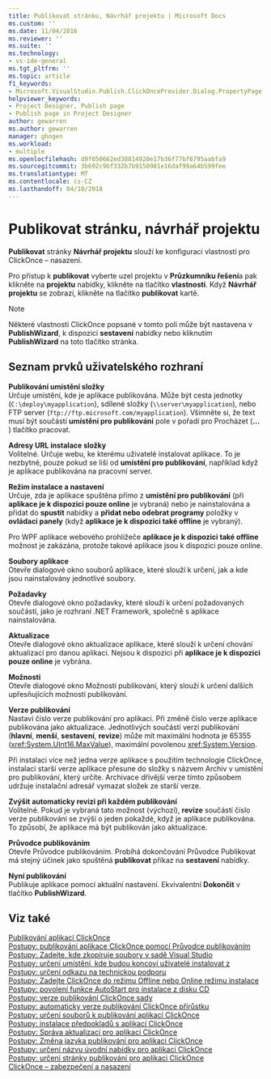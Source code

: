 ```yaml
---
title: Publikovat stránku, Návrhář projektu | Microsoft Docs
ms.custom: ''
ms.date: 11/04/2016
ms.reviewer: ''
ms.suite: ''
ms.technology:
- vs-ide-general
ms.tgt_pltfrm: ''
ms.topic: article
f1_keywords:
- Microsoft.VisualStudio.Publish.ClickOnceProvider.Dialog.PropertyPage
helpviewer_keywords:
- Project Designer, Publish page
- Publish page in Project Designer
author: gewarren
ms.author: gewarren
manager: ghogen
ms.workload:
- multiple
ms.openlocfilehash: d9f050662ed38814920e17b36f77bf6795aabfa9
ms.sourcegitcommit: 3b692c9bf332b7b9150901e16daf99a64b599fee
ms.translationtype: MT
ms.contentlocale: cs-CZ
ms.lasthandoff: 04/10/2018
---
```

# <a name="publish-page-project-designer"></a>Publikovat stránku, návrhář projektu
**Publikovat** stránky **Návrhář projektu** slouží ke konfiguraci vlastností pro ClickOnce – nasazení.  
  
 Pro přístup k **publikovat** vyberte uzel projektu v **Průzkumníku řešení**a pak klikněte na **projektu** nabídky, klikněte na tlačítko **vlastnosti**. Když **Návrhář projektu** se zobrazí, klikněte na tlačítko **publikovat** kartě.  
  
> [!NOTE]
>  Některé vlastnosti ClickOnce popsané v tomto poli může být nastavena v **PublishWizard**, k dispozici **sestavení** nabídky nebo kliknutím **PublishWizard** na toto tlačítko stránka.  
  
## <a name="uielement-list"></a>Seznam prvků uživatelského rozhraní  
 **Publikování umístění složky**  
 Určuje umístění, kde je aplikace publikována. Může být cesta jednotky (`C:\deploy\myapplication`), sdílené složky (`\\server\myapplication`), nebo FTP server (`ftp://ftp.microsoft.com/myapplication`). Všimněte si, že text musí být součástí **umístění pro publikování** pole v pořadí pro Procházet (**...** ) tlačítko pracovat.  
   
 **Adresy URL instalace složky**  
 Volitelné. Určuje webu, ke kterému uživatelé instalovat aplikace. To je nezbytné, pouze pokud se liší od **umístění pro publikování**, například když je aplikace publikována na pracovní server.  
  
 **Režim instalace a nastavení**  
 Určuje, zda je aplikace spuštěna přímo z **umístění pro publikování** (při **aplikace je k dispozici pouze online** je vybraná) nebo je nainstalována a přidat do **spustit**  nabídky a **přidat nebo odebrat programy** položky v **ovládací panely** (když **aplikace je k dispozici také offline** je vybraný).  
  
 Pro WPF aplikace webového prohlížeče **aplikace je k dispozici také offline** možnost je zakázána, protože takové aplikace jsou k dispozici pouze online.  
  
 **Soubory aplikace**  
 Otevře dialogové okno souborů aplikace, které slouží k určení, jak a kde jsou nainstalovány jednotlivé soubory.  
  
 **Požadavky**  
 Otevře dialogové okno požadavky, které slouží k určení požadovaných součástí, jako je rozhraní .NET Framework, společně s aplikace nainstalována.  
  
 **Aktualizace**  
 Otevře dialogové okno aktualizace aplikace, které slouží k určení chování aktualizací pro danou aplikaci. Nejsou k dispozici při **aplikace je k dispozici pouze online** je vybrána.  
  
 **Možnosti**  
 Otevře dialogové okno Možnosti publikování, který slouží k určení dalších upřesňujících možností publikování.  
  
 **Verze publikování**  
 Nastaví číslo verze publikování pro aplikaci. Při změně číslo verze aplikace publikována jako aktualizace. Jednotlivých součástí verzi publikování (**hlavní**, **menší**, **sestavení**, **revize**) může mít maximální hodnota je 65355 (<xref:System.UInt16.MaxValue>), maximální povolenou <xref:System.Version>.  
  
 Při instalaci více než jedna verze aplikace s použitím technologie ClickOnce, instalaci starší verze aplikace přesune do složky s názvem Archiv v umístění pro publikování, který určíte. Archivace dřívější verze tímto způsobem udržuje instalační adresář vymazat složek ze starší verze.  
  
 **Zvýšit automaticky revizi při každém publikování**  
 Volitelné. Pokud je vybraná tato možnost (výchozí), **revize** součástí číslo verze publikování se zvýší o jeden pokaždé, když je aplikace publikována. To způsobí, že aplikace má být publikován jako aktualizace.  
  
 **Průvodce publikováním**  
 Otevře Průvodce publikováním. Probíhá dokončování Průvodce Publikovat má stejný účinek jako spuštěná **publikovat** příkaz na **sestavení** nabídky.  
  
 **Nyní publikování**  
 Publikuje aplikace pomocí aktuální nastavení. Ekvivalentní **Dokončit** v tlačítko **PublishWizard**.  
  
## <a name="see-also"></a>Viz také  
 [Publikování aplikací ClickOnce](../../deployment/publishing-clickonce-applications.md)   
 [Postupy: publikování aplikace ClickOnce pomocí Průvodce publikováním](../../deployment/how-to-publish-a-clickonce-application-using-the-publish-wizard.md)   
 [Postupy: Zadejte, kde zkopíruje soubory v sadě Visual Studio](../../deployment/how-to-specify-where-visual-studio-copies-the-files.md)   
 [Postupy: určení umístění, kde budou koncoví uživatelé instalovat z](../../deployment/how-to-specify-the-location-where-end-users-will-install-from.md)   
 [Postupy: určení odkazu na technickou podporu](../../deployment/how-to-specify-a-link-for-technical-support.md)   
 [Postupy: Zadejte ClickOnce do režimu Offline nebo Online režimu instalace](../../deployment/how-to-specify-the-clickonce-offline-or-online-install-mode.md)   
 [Postupy: povolení funkce AutoStart pro instalace z disku CD](../../deployment/how-to-enable-autostart-for-cd-installations.md)   
 [Postupy: verze publikování ClickOnce sady](../../deployment/how-to-set-the-clickonce-publish-version.md)   
 [Postupy: automaticky verze publikování ClickOnce přírůstku](../../deployment/how-to-automatically-increment-the-clickonce-publish-version.md)   
 [Postupy: určení souborů k publikování aplikací ClickOnce](../../deployment/how-to-specify-which-files-are-published-by-clickonce.md)   
 [Postupy: instalace předpokladů s aplikací ClickOnce](../../deployment/how-to-install-prerequisites-with-a-clickonce-application.md)   
 [Postupy: Správa aktualizací pro aplikaci ClickOnce](../../deployment/how-to-manage-updates-for-a-clickonce-application.md)   
 [Postupy: Změna jazyka publikování pro aplikaci ClickOnce](../../deployment/how-to-change-the-publish-language-for-a-clickonce-application.md)   
 [Postupy: určení názvu úvodní nabídky pro aplikaci ClickOnce](../../deployment/how-to-specify-a-start-menu-name-for-a-clickonce-application.md)   
 [Postupy: určení stránky publikování pro aplikaci ClickOnce](../../deployment/how-to-specify-a-publish-page-for-a-clickonce-application.md)   
 [ClickOnce – zabezpečení a nasazení](../../deployment/clickonce-security-and-deployment.md)
